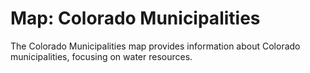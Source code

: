 # Map: Colorado Municipalities

The Colorado Municipalities map provides information about Colorado municipalities,
focusing on water resources.
